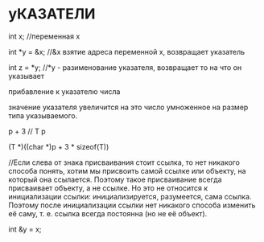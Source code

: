 # уКАЗАТЕЛИ

int x;         //переменная x

int \*y = \&x;   //\&x взятие адреса переменной x, возвращает указатель

int z = \*y;    //\*y - разименование указателя, возвращает то на что он указывает

прибавление к указателю числа

значение указателя увеличится на это число умноженное на размер типа указываемого.

p + 3    // T p

(T \*)((char \*)p + 3 \* sizeof(T))

//Если слева от знака присваивания стоит ссылка, то нет никакого способа понять, хотим мы присвоить самой ссылке или объекту, на который она ссылается. Поэтому такое присваивание всегда присваивает объекту, а не ссылке. Но это не относится к инициализации ссылки: инициализируется, разумеется, сама ссылка. Поэтому после инициализации ссылки нет никакого способа изменить её саму, т. е. ссылка всегда постоянна (но не её объект).

int \&y = x;

